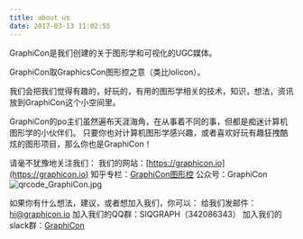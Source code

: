 ```yaml
---
title: about us
date: 2017-03-13 11:02:55
---
```

GraphiCon是我们创建的关于图形学和可视化的UGC媒体。

GraphiCon取GraphicsCon图形控之意（类比lolicon）。

我们会把我们觉得有趣的，好玩的，有用的图形学相关的技术，知识，想法，资讯放到GraphiCon这个小空间里。

GraphiCon的po主们虽然遍布天涯海角，在从事着不同的事，但都是痴迷计算机图形学的小伙伴们。
只要你也对计算机图形学感兴趣，或者喜欢好玩有趣狂拽酷炫的图形项目，那么你也是GraphiCon！

请毫不犹豫地关注我们：
我们的网站：[https://graphicon.io](https://graphicon.io)
知乎专栏：[GraphiCon图形控](https://zhuanlan.zhihu.com/graphicon)
公众号：GraphiCon
![qrcode_GraphiCon.jpg](https://ooo.0o0.ooo/2017/03/13/58c5eab345ef3.jpg)

如果你有什么想法，建议，或者想加入我们，你可以：
给我们发邮件：[hi@graphicon.io](mailto:hi@graphicon.io)
加入我们的QQ群：SIQGRAPH（342086343）
加入我们的slack群：[GraphiCon](https://graphicon.slack.com/)
